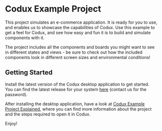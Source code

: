 # Codux Example Project

This project simulates an e-commerce application. It is ready for you to use, and enables us to showcase the capabilities of Codux. Use this example to get a feel for Codux, and see how easy and fun it is to build and simulate components with it.

The project includes all the components and boards you might want to see in different states and views - be sure to check out how the included components look in different screen sizes and environmental conditions!

## Getting Started

Install the latest version of the Codux desktop application to get started. You can find the latest release for your system [here](https://www.codux.com) (contact us for the password).

After installing the desktop application, have a look at [Codux Example Project Explained](https://codux.wixanswers.com/kb/en/article/trying-out-the-example-project), where you can find more information about the project and the steps required to open it in Codux.

Enjoy!
